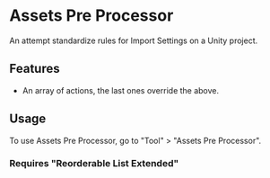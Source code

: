 # Assets Pre Processor

An attempt standardize rules for Import Settings on a Unity project.

## Features

* An array of actions, the last ones override the above.

## Usage

To use Assets Pre Processor, go to "Tool" > "Assets Pre Processor".

### Requires "Reorderable List Extended"